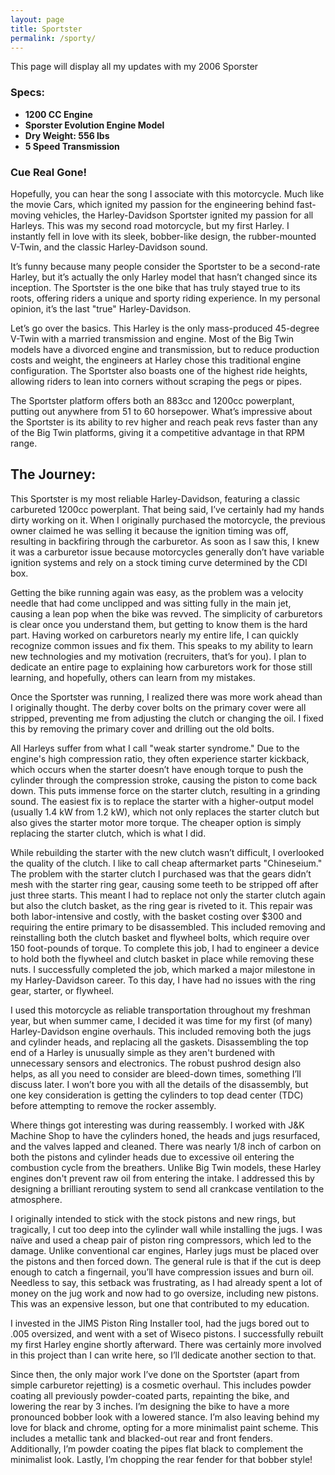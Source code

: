 ```yaml
---
layout: page
title: Sportster
permalink: /sporty/
---
```


This page will display all my updates with my 2006 Sporster

### Specs:
- **1200 CC Engine**
- **Sporster Evolution Engine Model**
- **Dry Weight: 556 lbs**
- **5 Speed Transmission**

<audio autoplay>
    <source src="https://github.com/AidanGrosz/Motorcycle_Man/raw/master/images/RealGone.mp3" type="audio/mp3">
    Your browser does not support the audio element.
</audio>

### Cue Real Gone!
Hopefully, you can hear the song I associate with this motorcycle. Much like the movie Cars, which ignited my passion for the engineering behind fast-moving vehicles, the Harley-Davidson Sportster ignited my passion for all Harleys. This was my second road motorcycle, but my first Harley. I instantly fell in love with its sleek, bobber-like design, the rubber-mounted V-Twin, and the classic Harley-Davidson sound.

It’s funny because many people consider the Sportster to be a second-rate Harley, but it’s actually the only Harley model that hasn’t changed since its inception. The Sportster is the one bike that has truly stayed true to its roots, offering riders a unique and sporty riding experience. In my personal opinion, it’s the last "true" Harley-Davidson.

Let’s go over the basics. This Harley is the only mass-produced 45-degree V-Twin with a married transmission and engine. Most of the Big Twin models have a divorced engine and transmission, but to reduce production costs and weight, the engineers at Harley chose this traditional engine configuration. The Sportster also boasts one of the highest ride heights, allowing riders to lean into corners without scraping the pegs or pipes.

The Sportster platform offers both an 883cc and 1200cc powerplant, putting out anywhere from 51 to 60 horsepower. What’s impressive about the Sportster is its ability to rev higher and reach peak revs faster than any of the Big Twin platforms, giving it a competitive advantage in that RPM range.

## The Journey:
This Sportster is my most reliable Harley-Davidson, featuring a classic carbureted 1200cc powerplant. That being said, I’ve certainly had my hands dirty working on it. When I originally purchased the motorcycle, the previous owner claimed he was selling it because the ignition timing was off, resulting in backfiring through the carburetor. As soon as I saw this, I knew it was a carburetor issue because motorcycles generally don’t have variable ignition systems and rely on a stock timing curve determined by the CDI box.

Getting the bike running again was easy, as the problem was a velocity needle that had come unclipped and was sitting fully in the main jet, causing a lean pop when the bike was revved. The simplicity of carburetors is clear once you understand them, but getting to know them is the hard part. Having worked on carburetors nearly my entire life, I can quickly recognize common issues and fix them. This speaks to my ability to learn new technologies and my motivation (recruiters, that’s for you). I plan to dedicate an entire page to explaining how carburetors work for those still learning, and hopefully, others can learn from my mistakes.

Once the Sportster was running, I realized there was more work ahead than I originally thought. The derby cover bolts on the primary cover were all stripped, preventing me from adjusting the clutch or changing the oil. I fixed this by removing the primary cover and drilling out the old bolts.

All Harleys suffer from what I call "weak starter syndrome." Due to the engine's high compression ratio, they often experience starter kickback, which occurs when the starter doesn’t have enough torque to push the cylinder through the compression stroke, causing the piston to come back down. This puts immense force on the starter clutch, resulting in a grinding sound. The easiest fix is to replace the starter with a higher-output model (usually 1.4 kW from 1.2 kW), which not only replaces the starter clutch but also gives the starter motor more torque. The cheaper option is simply replacing the starter clutch, which is what I did.

While rebuilding the starter with the new clutch wasn’t difficult, I overlooked the quality of the clutch. I like to call cheap aftermarket parts "Chineseium." The problem with the starter clutch I purchased was that the gears didn’t mesh with the starter ring gear, causing some teeth to be stripped off after just three starts. This meant I had to replace not only the starter clutch again but also the clutch basket, as the ring gear is riveted to it. This repair was both labor-intensive and costly, with the basket costing over $300 and requiring the entire primary to be disassembled. This included removing and reinstalling both the clutch basket and flywheel bolts, which require over 150 foot-pounds of torque. To complete this job, I had to engineer a device to hold both the flywheel and clutch basket in place while removing these nuts. I successfully completed the job, which marked a major milestone in my Harley-Davidson career. To this day, I have had no issues with the ring gear, starter, or flywheel.

I used this motorcycle as reliable transportation throughout my freshman year, but when summer came, I decided it was time for my first (of many) Harley-Davidson engine overhauls. This included removing both the jugs and cylinder heads, and replacing all the gaskets. Disassembling the top end of a Harley is unusually simple as they aren't burdened with unnecessary sensors and electronics. The robust pushrod design also helps, as all you need to consider are bleed-down times, something I’ll discuss later. I won’t bore you with all the details of the disassembly, but one key consideration is getting the cylinders to top dead center (TDC) before attempting to remove the rocker assembly.

Where things got interesting was during reassembly. I worked with J&K Machine Shop to have the cylinders honed, the heads and jugs resurfaced, and the valves lapped and cleaned. There was nearly 1/8 inch of carbon on both the pistons and cylinder heads due to excessive oil entering the combustion cycle from the breathers. Unlike Big Twin models, these Harley engines don't prevent raw oil from entering the intake. I addressed this by designing a brilliant rerouting system to send all crankcase ventilation to the atmosphere.

I originally intended to stick with the stock pistons and new rings, but tragically, I cut too deep into the cylinder wall while installing the jugs. I was naïve and used a cheap pair of piston ring compressors, which led to the damage. Unlike conventional car engines, Harley jugs must be placed over the pistons and then forced down. The general rule is that if the cut is deep enough to catch a fingernail, you’ll have compression issues and burn oil. Needless to say, this setback was frustrating, as I had already spent a lot of money on the jug work and now had to go oversize, including new pistons. This was an expensive lesson, but one that contributed to my education.

I invested in the JIMS Piston Ring Installer tool, had the jugs bored out to .005 oversized, and went with a set of Wiseco pistons. I successfully rebuilt my first Harley engine shortly afterward. There was certainly more involved in this project than I can write here, so I’ll dedicate another section to that.

Since then, the only major work I’ve done on the Sportster (apart from simple carburetor rejetting) is a cosmetic overhaul. This includes powder coating all previously powder-coated parts, repainting the bike, and lowering the rear by 3 inches. I’m designing the bike to have a more pronounced bobber look with a lowered stance. I’m also leaving behind my love for black and chrome, opting for a more minimalist paint scheme. This includes a metallic tank and blacked-out rear and front fenders. Additionally, I’m powder coating the pipes flat black to complement the minimalist look. Lastly, I’m chopping the rear fender for that bobber style!
